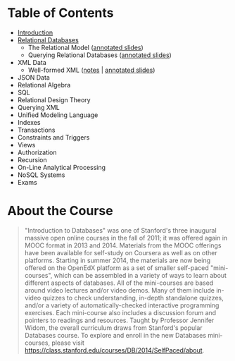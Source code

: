 # Table of Contents

- [Introduction](00_introduction/notes.md)
- [Relational Databases](01_relational-databases/summary.md)
    - The Relational Model ([annotated slides](01_relational-databases/RelationalModel.pdf))
    - Querying Relational Databases ([annotated slides](01_relational-databases/RelationalQuerying.pdf))
- XML Data
    - Well-formed XML ([notes](02_xml-data/well-formed-xml.md) | [annotated slides](02_xml-data/well-formed-xml.pdf))
- JSON Data
- Relational Algebra
- SQL
- Relational Design Theory
- Querying XML
- Unified Modeling Language
- Indexes
- Transactions
- Constraints and Triggers
- Views
- Authorization
- Recursion
- On-Line Analytical Processing
- NoSQL Systems
- Exams

# About the Course

> "Introduction to Databases" was one of Stanford's three inaugural massive open online courses in the fall of 2011; it was offered again in MOOC format in 2013 and 2014. Materials from the MOOC offerings have been available for self-study on Coursera as well as on other platforms. Starting in summer 2014, the materials are now being offered on the OpenEdX platform as a set of smaller self-paced "mini-courses", which can be assembled in a variety of ways to learn about different aspects of databases. All of the mini-courses are based around video lectures and/or video demos. Many of them include in-video quizzes to check understanding, in-depth standalone quizzes, and/or a variety of automatically-checked interactive programming exercises. Each mini-course also includes a discussion forum and pointers to readings and resources. Taught by Professor Jennifer Widom, the overall curriculum draws from Stanford's popular Databases course. To explore and enroll in the new Databases mini-courses, please visit <https://class.stanford.edu/courses/DB/2014/SelfPaced/about>.
